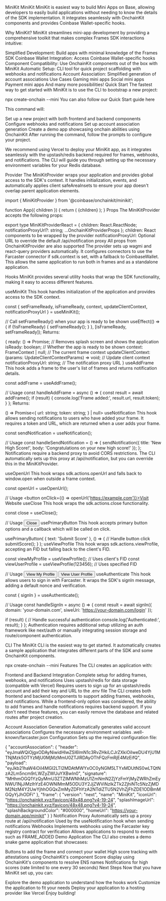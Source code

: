 MiniKit
MiniKit
MiniKit is easiest way to build Mini Apps on Base, allowing developers to easily build applications without needing to know the details of the SDK implementation. It integrates seamlessly with OnchainKit components and provides Coinbase Wallet-specific hooks.

Why MiniKit?
MiniKit streamlines mini-app development by providing a comprehensive toolkit that makes complex Frames SDK interactions intuitive:

Simplified Development: Build apps with minimal knowledge of the Frames SDK
Coinbase Wallet Integration: Access Coinbase Wallet-specific hooks
Component Compatibility: Use OnchainKit components out of the box with MiniKit
Automatic Setup: CLI tool for quick project scaffolding with webhooks and notifications
Account Association: Simplified generation of account associations
Use Cases
Gaming mini apps
Social mini apps
Payment mini apps
And many more possibilities!
Quick Start
The fastest way to get started with MiniKit is to use the CLI to bootstrap a new project:

npx create-onchain --mini
You can also follow our Quick Start guide here

This command will:

Set up a new project with both frontend and backend components
Configure webhooks and notifications
Set up account association generation
Create a demo app showcasing onchain abilities using OnchainKit
After running the command, follow the prompts to configure your project.

We recommend using Vercel to deploy your MiniKit app, as it integrates seamlessly with the upstash/redis backend required for frames, webhooks, and notifications. The CLI will guide you through setting up the necessary environment variables for your Redis database.

Provider
The MiniKitProvider wraps your application and provides global access to the SDK's context. It handles initialization, events, and automatically applies client safeAreaInsets to ensure your app doesn't overlap parent application elements.

import { MiniKitProvider } from '@coinbase/onchainkit/minikit';

function App({ children }) {
return (
<MiniKitProvider
      projectId="your-project-id"
      notificationProxyUrl="/api/notification"
    >
{children}
</MiniKitProvider>
);
}
Props
The MiniKitProvider accepts the following props:

export type MiniKitProviderReact = {
children: React.ReactNode;
notificationProxyUrl?: string;
...OnchainKitProviderProps
};
children: React components to be wrapped by the provider
notificationProxyUrl: Optional URL to override the default /api/notification proxy
All props from OnchainKitProvider are also supported
The provider sets up wagmi and react-query providers automatically. It configures connectors to use the Farcaster connector if sdk.context is set, with a fallback to CoinbaseWallet. This allows the same application to run both in frames and as a standalone application.

Hooks
MiniKit provides several utility hooks that wrap the SDK functionality, making it easy to access different features.

useMiniKit
This hook handles initialization of the application and provides access to the SDK context.

const { setFrameReady, isFrameReady, context, updateClientContext, notificationProxyUrl } = useMiniKit();

// Call setFrameReady() when your app is ready to be shown
useEffect(() => {
if (!isFrameReady) {
setFrameReady();
}
}, [isFrameReady, setFrameReady]);
Returns:

{
ready: () => Promise<MiniKitContextType>; // Removes splash screen and shows the application
isReady: boolean; // Whether the app is ready to be shown
context: FrameContext | null; // The current frame context
updateClientContext: (params: UpdateClientContextParams) => void; // Update client context
notificationProxyUrl: string; // The notification proxy URL
}
useAddFrame
This hook adds a frame to the user's list of frames and returns notification details.

const addFrame = useAddFrame();

// Usage
const handleAddFrame = async () => {
const result = await addFrame();
if (result) {
console.log('Frame added:', result.url, result.token);
}
};
Returns:

() => Promise<{
url: string;
token: string;
} | null>
useNotification
This hook allows sending notifications to users who have added your frame. It requires a token and URL, which are returned when a user adds your frame.

const sendNotification = useNotification();

// Usage
const handleSendNotification = () => {
sendNotification({
title: 'New High Score!',
body: 'Congratulations on your new high score!'
});
};
Notifications require a backend proxy to avoid CORS restrictions. The CLI automatically sets up this proxy at /api/notification, but you can override this in the MiniKitProvider.

useOpenUrl
This hook wraps sdk.actions.openUrl and falls back to window.open when outside a frame context.

const openUrl = useOpenUrl();

// Usage
<button onClick={() => openUrl('https://example.com')}>Visit Website</button>
useClose
This hook wraps the sdk.actions.close functionality.

const close = useClose();

// Usage
<button onClick={close}>Close</button>
usePrimaryButton
This hook accepts primary button options and a callback which will be called on click.

usePrimaryButton(
{ text: 'Submit Score' },
() => {
// Handle button click
submitScore();
}
);
useViewProfile
This hook wraps sdk.actions.viewProfile, accepting an FID but falling back to the client's FID.

const viewMyProfile = useViewProfile(); // Uses client's FID
const viewUserProfile = useViewProfile(123456); // Uses specified FID

// Usage
<button onClick={viewMyProfile}>View My Profile</button>
<button onClick={viewUserProfile}>View User Profile</button>
useAuthenticate
This hook allows users to sign in with Farcaster. It wraps the SDK's signIn message, adding a default nonce and verification.

const { signIn } = useAuthenticate();

// Usage
const handleSignIn = async () => {
const result = await signIn({
domain: 'your-domain.com',
siweUri: 'https://your-domain.com/login'
});

if (result) {
// Handle successful authentication
console.log('Authenticated:', result);
}
};
Authentication requires additional setup utilizing an auth framework like next/auth or manually integrating session storage and route/component authentication.

CLI
The MiniKit CLI is the easiest way to get started. It automatically creates a sample application that integrates different parts of the SDK and some OnchainKit components.

npx create-onchain --mini
Features
The CLI creates an application with:

Frontend and Backend Integration
Complete setup for adding frames, webhooks, and notifications
Uses upstash/redis for data storage (compatible with Vercel)
Requires users to sign up for an upstash/redis account and add their key and URL to the .env file
The CLI creates both frontend and backend components to support adding frames, webhooks, and notifications. While a frontend-only option was considered, the ability to add frames and handle notifications requires backend support. If you don't need these features, you can easily remove the database and related routes after project creation.

Account Association Generation
Automatically generates valid account associations
Configures the necessary environment variables
.well-known/farcaster.json Configuration
Sets up the required configuration file:

{
"accountAssociation": {
"header": "eyJmaWQiOjgxODAyNiwidHlwZSI6ImN1c3RvZHkiLCJrZXkiOiIweDU4YjU1MTNjMzk5OTYzMjU0MjMzMmU0ZTJlRDAyOThFQzFmRjE4MzEifQ",
"payload": "eyJkb21haW4iOiI4MGI2LTI2MDAtMWYxOC0yNGM5LTYxMDUtNS0wLTQtNzA2Lm5ncm9rLWZyZWUuYXBwIn0",
"signature": "MHhmOGQ1YzQyMmU3ZTZlMWNhMzU1ZmNmN2ZjYzFmYjMyZWRhZmEyNWU1NjJiMzlhYzE4OWNlMmM5ODU3Y2JjZWViNzlkZTk2ZjhiNTc5NzZjMDM2NzM4Y2UwYjhhOGQxZmMyZDFhYzA2NTdiZTU5N2VhZjFhZDE1ODBmMGQyYjJhODFi"
},
"frame": {
"version": "next",
"name": "MiniKit",
"iconUrl": "https://onchainkit.xyz/favicon/48x48.png?v4-19-24",
"splashImageUrl": "https://onchainkit.xyz/favicon/48x48.png?v4-19-24",
"splashBackgroundColor": "#000000",
"homeUrl": "https://your-domain.app/minikit"
}
}
Notification Proxy
Automatically sets up a proxy route at /api/notification
Used by the useNotification hook when sending notifications
Webhooks
Implements webhooks using the Farcaster key registry contract for verification
Allows applications to respond to events such as FRAME_ADDED
Demo Application
The CLI also creates a demo snake game application that showcases:

Buttons to add the frame and connect your wallet
High score tracking with attestations using OnchainKit's <Transaction/> component
Score display using OnchainKit's <Identity/> components to resolve ENS names
Notifications for high scores (rate limited to one every 30 seconds)
Next Steps
Now that you have MiniKit set up, you can:

Explore the demo application to understand how the hooks work
Customize the application to fit your needs
Deploy your application to a hosting provider like Vercel
Enjoy building!
